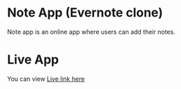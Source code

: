 # Note App (Evernote clone)

Note app is an online app where users can add their notes.

# Live App

You can view [Live link here](https://evernote-clone-924a7.web.app/)
